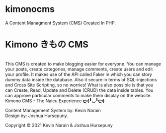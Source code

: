 # kimonocms
A Content Managment System (CMS) Created In PHP.

# Kimono きもの CMS
<br>
This CMS is created to make blogging easier for everyone. You can manage your posts, create categories, manage comments, create users and edit your profile. It makes use of the API called Faker in which you can story dummy data inside the database. Also it secure in terms of SQL-injections and Cross Site Scripting, so no worries! What is also possible is that you can Create, Read, Update and Delete (CRUD) the data inside tables. You can approve particular comments to make them display on the website.
<br>
Kimono CMS - The Naicu Experience <b>ლ(╹◡╹ლ)</b>
<br>

Content Management System by: Kevin Narain
<br>
Design by: Joshua Hursepuny.

Copyright © 2021 Kevin Narain & Joshua Hursepuny
